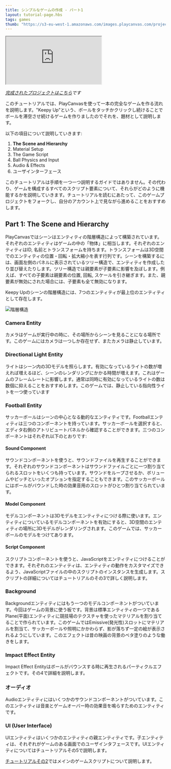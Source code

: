 ```yaml
---
title: シンプルなゲームの作成 - パート1
layout: tutorial-page.hbs
tags: games
thumb: "https://s3-eu-west-1.amazonaws.com/images.playcanvas.com/projects/12/406050/LIJTDO-image-75.jpg"
---
```


<iframe loading="lazy" src="https://playcanv.as/p/KH37bnOk/?overlay=false" title="Making a Simple Game - Part 1"></iframe>

*[完成されたプロジェクトはこちら][3]です*

このチュートリアルでは、PlayCanvasを使って一本の完全なゲームを作る流れを説明します。"Keepy Up"という、ボールをタッチかクリックし続けることでボールを滞空させ続けるゲームを作りましたのでそれを、題材として説明します。

以下の項目について説明していきます:

1. **The Scene and Hierarchy**
1. Material Setup
1. The Game Script
1. Ball Physics and Input
1. Audio & Effects
1. ユーザインターフェース

このチュートリアルは手順を一つ一つ説明するガイドではありません。その代わり、ゲームを構成するすべてのスクリプト要素について、それらがどのように機能するかを説明していきます。チュートリアルを読むにあたって、このゲームプロジェクトをフォークし、自分のアカウント上で見ながら進めることをおすすめします。

## Part 1: The Scene and Hierarchy

PlayCanvasではシーンはエンティティの階層構造によって構築されています。それぞれのエンティティはゲームの中の「物体」に相当します。それぞれのエンティティはID, 名前とトランスフォームを持ちます。トランスフォームは3D空間でのエンティティの位置・回転・拡大縮小を表す行列です。シーンを構築するには、画面左側のパネルに表示されているツリー構造で、エンティティを作成したり並び替えたりします。ツリー構造では親要素が子要素に影響を及ぼします。例えば、すべての子要素は親要素の位置, 回転, スケールを引き継ぎます。また、親要素が無効にされた場合には、子要素も全て無効になります。

Keepy Upのシーンの階層構造には、7つのエンティティが最上位のエンティティとして存在します。

![階層構造][1]

### Camera Entity

カメラはゲームが実行中の時に、その場所からシーンを見ることになる場所です。このゲームにはカメラは一つしか存在せず、またカメラは静止しています。

### Directional Light Entity

ライトはシーン内の3Dモデルを照らします。有効になっているライトの数が増えれば増えるほど、シーンのレンダリングにかかる時間が増えます。これはゲームのフレームレートに影響します。通常は同時に有効になっているライトの数は数個に抑えることをおすすめします。このゲームでは、静止している指向性ライトを一つ使っています

### Football Entity

サッカーボールはシーンの中心となる動的なエンティティです。Footballエンティティは三つのコンポーネントを持っています。サッカーボールを選択すると、エディタ右側のアトリビュートパネルから確認することができます。三つのコンポーネントはそれぞれ以下のとおりです:

#### Sound Component

サウンドコンポーネントを使うと、サウンドファイルを再生することができます。それぞれのサウンドコンポーネントはサウンドファイルごとに一つ割り当てられるスロットをいくつも持っています。サウンドをループさせるか、ボリュームやピッチといったオプションを指定することもできます。このサッカーボールにはボールがバウンドした時の効果音用のスロットがひとつ割り当てられています。

#### Model Component

モデルコンポーネントは3Dモデルをエンティティにつける際に使います。エンティティについているモデルコンポーネントを有効にすると、3D空間のエンティティの場所に3Dモデルがレンダリングされます。このゲームでは、サッカーボールのモデルをつけてあります。

#### Script Component

スクリプトコンポーネントを使うと、JavaScriptをエンティティにつけることができます。それぞれのエンティティは、エンティティの動作をカスタマイズできるよう、JavaScriptファイルの中のスクリプトのインスタンスを生成します。スクリプトの詳細についてはチュートリアルのその3で詳しく説明します。

### Background

Backgroundエンティティにはもう一つのモデルコンポーネントがついています。今回はゲームの背景に使う板です。背景は標準エンティティの一つであるPlane(平面)エンティティに競技場のテクスチャを使ったマテリアルを割り当てることで作られています。このゲームではEmissive(発光性)スロットにマテリアルを割当て、サッカーボールや照明にかかわらず、影が落ちず一定の絵が表示されるようにしています。このエフェクトは昔の映画の背景のベタ塗りのような働きをします。

### Impact Effect Entity

Impact Effect Entityはボールがバウンスする時に再生されるパーティクルエフェクトです。その4で詳細を説明します。

### オーディオ

Audioエンティティにはいくつかのサウンドコンポーネントがついています。このエンティティは音楽とゲームオーバー時の効果音を鳴らすためのエンティティです。

### UI (User Interface)

UIエンティティはいくつかのエンティティの親エンティティです。子エンティティは、それぞれがゲームのある画面でのユーザインタフェースです。UIエンティティについてはチュートリアルその5で説明します。

[チュートリアルその2][2]ではメインのゲームスクリプトについて説明します。

[1]: /images/tutorials/beginner/keepyup-part-one/hierarchy.jpg
[2]: /tutorials/keepyup-part-two/
[3]: https://playcanvas.com/project/406050
